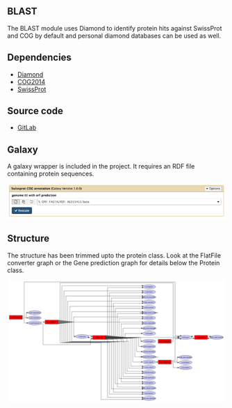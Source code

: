 BLAST
------------

The BLAST module uses Diamond to identify protein hits against SwissProt and COG by default and personal diamond databases can be used as well.


Dependencies
------------
* [Diamond](https://github.com/bbuchfink/diamond)
* [COG2014](http://www.ncbi.nlm.nih.gov/pubmed/25428365)
* [SwissProt](http://web.expasy.org/docs/swiss-prot_guideline.html)

Source code
-----------
* [GitLab](https://gitlab.com/sapp/Blast)

Galaxy
------
A galaxy wrapper is included in the project. It requires an RDF file containing protein sequences. 

![GalaxySwissCog](images/GalaxySwissCog.png)


Structure
---------
The structure has been trimmed upto the protein class. Look at the FlatFile converter graph or the Gene prediction graph for details below the Protein class.

![RDFSwissCog](images/RDFSwissCog.png)